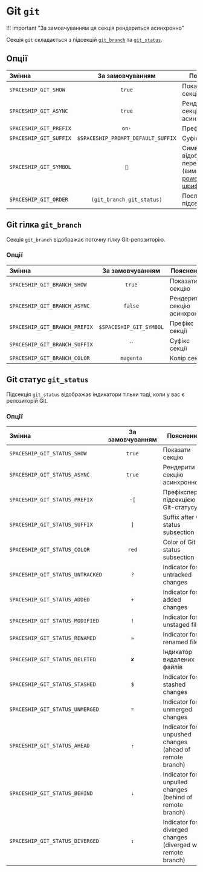 # Git `git`

!!! important "За замовчуванням ця секція рендериться асинхронно"

Секція `git` складається з підсекцій [`git_branch`](#git-branch-git_branch) та [`git_status`](#git-status-git_status).

## Опції

| Змінна                 |          За замовчуванням          | Пояснення                                                                                               |
|:---------------------- |:----------------------------------:| ------------------------------------------------------------------------------------------------------- |
| `SPACESHIP_GIT_SHOW`   |               `true`               | Показати секцію                                                                                         |
| `SPACESHIP_GIT_ASYNC`  |               `true`               | Рендерити секцію асинхронно                                                                             |
| `SPACESHIP_GIT_PREFIX` |               `on·`                | Префікс секції                                                                                          |
| `SPACESHIP_GIT_SUFFIX` | `$SPACESHIP_PROMPT_DEFAULT_SUFFIX` | Суфікс секції                                                                                           |
| `SPACESHIP_GIT_SYMBOL` |                ``                 | Символ, що відображається перед секцією (вимагає [powerline шрифт](https://github.com/powerline/fonts)) |
| `SPACESHIP_GIT_ORDER`  |     `(git_branch git_status)`      | Послідовність підсекцій git                                                                             |

## Git гілка `git_branch`

Секція `git_branch` відображає поточну гілку Git-репозиторію.

### Опції

| Змінна                        |    За замовчуванням     | Пояснення                   |
|:----------------------------- |:-----------------------:| --------------------------- |
| `SPACESHIP_GIT_BRANCH_SHOW`   |         `true`          | Показати секцію             |
| `SPACESHIP_GIT_BRANCH_ASYNC`  |         `false`         | Рендерити секцію асинхронно |
| `SPACESHIP_GIT_BRANCH_PREFIX` | `$SPACESHIP_GIT_SYMBOL` | Префікс секції              |
| `SPACESHIP_GIT_BRANCH_SUFFIX` |           ``            | Суфікс секції               |
| `SPACESHIP_GIT_BRANCH_COLOR`  |        `magenta`        | Колір секції                |

## Git статус `git_status`

Підсекція `git_status` відображає індикатори тільки тоді, коли у вас є репозиторій Git.

### Опції

| Змінна                           | За замовчуванням | Пояснення                                                    |
|:-------------------------------- |:----------------:| ------------------------------------------------------------ |
| `SPACESHIP_GIT_STATUS_SHOW`      |      `true`      | Показати секцію                                              |
| `SPACESHIP_GIT_STATUS_ASYNC`     |      `true`      | Рендерити секцію асинхронно                                  |
| `SPACESHIP_GIT_STATUS_PREFIX`    |       `·[`       | Префіксперед підсекцією Git-статусу                          |
| `SPACESHIP_GIT_STATUS_SUFFIX`    |       `]`        | Suffix after Git status subsection                           |
| `SPACESHIP_GIT_STATUS_COLOR`     |      `red`       | Color of Git status subsection                               |
| `SPACESHIP_GIT_STATUS_UNTRACKED` |       `?`        | Indicator for untracked changes                              |
| `SPACESHIP_GIT_STATUS_ADDED`     |       `+`        | Indicator for added changes                                  |
| `SPACESHIP_GIT_STATUS_MODIFIED`  |       `!`        | Indicator for unstaged files                                 |
| `SPACESHIP_GIT_STATUS_RENAMED`   |       `»`        | Indicator for renamed files                                  |
| `SPACESHIP_GIT_STATUS_DELETED`   |       `✘`        | Індикатор видалених файлів                                   |
| `SPACESHIP_GIT_STATUS_STASHED`   |       `$`        | Indicator for stashed changes                                |
| `SPACESHIP_GIT_STATUS_UNMERGED`  |       `=`        | Indicator for unmerged changes                               |
| `SPACESHIP_GIT_STATUS_AHEAD`     |       `⇡`        | Indicator for unpushed changes (ahead of remote branch)      |
| `SPACESHIP_GIT_STATUS_BEHIND`    |       `⇣`        | Indicator for unpulled changes (behind of remote branch)     |
| `SPACESHIP_GIT_STATUS_DIVERGED`  |       `⇕`        | Indicator for diverged changes (diverged with remote branch) |
